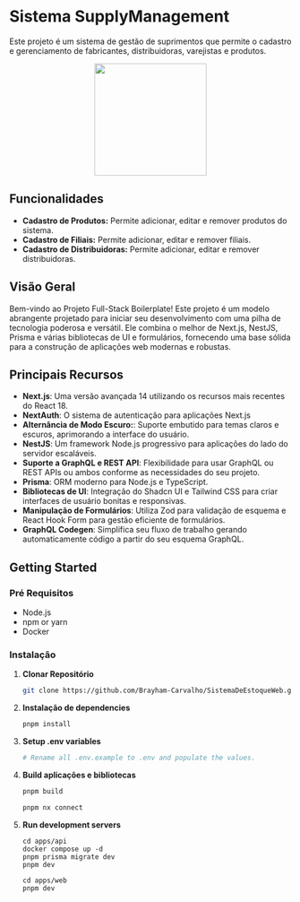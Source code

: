 
# Sistema SupplyManagement

Este projeto é um sistema de gestão de suprimentos que permite o cadastro e gerenciamento de fabricantes, distribuidoras, varejistas e produtos.

<div align="center">
  <img src="https://github.com/user-attachments/assets/1754e759-d21f-4e61-89e5-f323a9fa5305" width="200px" />
</div>

## Funcionalidades

- **Cadastro de Produtos:** Permite adicionar, editar e remover produtos do sistema.
- **Cadastro de Filiais:** Permite adicionar, editar e remover filiais.
- **Cadastro de Distribuidoras:** Permite adicionar, editar e remover distribuidoras.

## Visão Geral

Bem-vindo ao Projeto Full-Stack Boilerplate! Este projeto é um modelo abrangente projetado para iniciar seu desenvolvimento com uma pilha de tecnologia poderosa e versátil. Ele combina o melhor de Next.js, NestJS, Prisma e várias bibliotecas de UI e formulários, fornecendo uma base sólida para a construção de aplicações web modernas e robustas.

## Principais Recursos

- **Next.js**: Uma versão avançada 14 utilizando os recursos mais recentes do React 18.
- **NextAuth**: O sistema de autenticação para aplicações Next.js
- **Alternância de Modo Escuro:**: Suporte embutido para temas claros e escuros, aprimorando a interface do usuário.
- **NestJS**: Um framework Node.js progressivo para aplicações do lado do servidor escaláveis.
- **Suporte a GraphQL e REST API**: Flexibilidade para usar GraphQL ou REST APIs ou ambos conforme as necessidades do seu projeto.
- **Prisma**: ORM moderno para Node.js e TypeScript.
- **Bibliotecas de UI**: Integração do Shadcn UI e Tailwind CSS para criar interfaces de usuário bonitas e responsivas.
- **Manipulação de Formulários**: Utiliza Zod para validação de esquema e React Hook Form para gestão eficiente de formulários.
- **GraphQL Codegen**: Simplifica seu fluxo de trabalho gerando automaticamente código a partir do seu esquema GraphQL.

## Getting Started

### Pré Requisitos

- Node.js
- npm or yarn
- Docker

### Instalação

1. **Clonar Repositório**

   ```bash
   git clone https://github.com/Brayham-Carvalho/SistemaDeEstoqueWeb.git
   ```

2. **Instalação de dependencies**

   ```bash
   pnpm install
   ```

3. **Setup .env variables**

   ```bash
   # Rename all .env.example to .env and populate the values.
   ```

4. **Build aplicações e bibliotecas**

   ```bash
   pnpm build

   pnpm nx connect
   ```

5. **Run development servers**

   ```
   cd apps/api
   docker compose up -d
   pnpm prisma migrate dev
   pnpm dev

   cd apps/web
   pnpm dev
   ```
